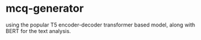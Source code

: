 # mcq-generator    
using the popular T5 encoder-decoder transformer based model, along with
BERT for the text analysis.
